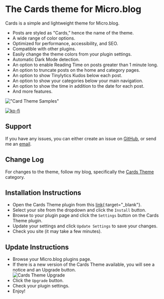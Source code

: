 # The Cards theme for Micro.blog

Cards is a simple and lightweight theme for Micro.blog.

- Posts are styled as "Cards,” hence the name of the theme.
- A wide range of color options. 
- Optimized for performance, accessibility, and SEO.
- Compatible with other plugins.
- Easily change the theme colors from your plugin settings.
- Automatic Dark Mode detection.
- An option to enable Reading Time on posts greater than 1 minute long.
- An option to truncate posts on the home and category pages.
- An option to show Tinylytics Kudos below each post.
- An option to show your categories below your main navigation.
- An option to show the time in addition to the date for each post.
- And more features.


!["Card Theme Samples"](https://raw.githubusercontent.com/ericgregorich/micro-blog-cards-theme/master/screenshot.png)

[![ko-fi](https://ko-fi.com/img/githubbutton_sm.svg)](https://ko-fi.com/M4M0DLOZR)

## Support
If you have any issues, you can either create an issue on [GitHub](https://github.com/ericgregorich/micro-blog-cards-theme/issues), or send me an [email](https://ericgregorich.com/email).

## Change Log
For changes to the theme, follow my blog, specifically the [Cards Theme](https://cards.ericgregorich.com) category.

## Installation Instructions

-  Open the Cards Theme plugin from this [link](https://micro.blog/account/plugins/view/82){:target="_blank"}.
-  Select your site from the dropdown and click the `Install` button.
-  Browse to your plugin page and click the `Settings` button on the Cards Theme plugin.
-  Update your settings and click `Update Settings` to save your changes. 
- Check you site (it may take a few minutes).

## Update Instructions

-  Browse your Micro.blog plugins page.
-  If there is a new version of the Cards Theme available, you will see a notice and an Upgrade button.  
  ![Cards Theme Upgrade](https://ericgregorich.com/uploads/2024/cards-theme-upgrade.png)
-  Click the `Upgrade` button.
-  Check your plugin settings.
-  Enjoy!
